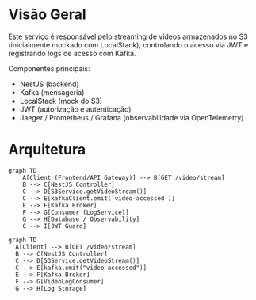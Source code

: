# Visão Geral

Este serviço é responsável pelo streaming de vídeos armazenados no S3 (inicialmente mockado com LocalStack),
controlando o acesso via JWT e registrando logs de acesso com Kafka.

Componentes principais:

- NestJS (backend)
- Kafka (mensageria)
- LocalStack (mock do S3)
- JWT (autorização e autenticação)
- Jaeger / Prometheus / Grafana (observabilidade via OpenTelemetry)

# Arquitetura

```mermaid
graph TD
    A[Client (Frontend/API Gateway)] --> B[GET /video/stream]
    B --> C[NestJS Controller]
    C --> D[S3Service.getVideoStream()]
    C --> E[kafkaClient.emit('video-accessed')]
    E --> F[Kafka Broker]
    F --> G[Consumer (LogService)]
    G --> H[Database / Observability]
    C --> I[JWT Guard]
```

```mermaid
graph TD
  A[Client] --> B[GET /video/stream]
  B --> C[NestJS Controller]
  C --> D[S3Service.getVideoStream()]
  C --> E[kafka.emit("video-accessed")]
  E --> F[Kafka Broker]
  F --> G[VideoLogConsumer]
  G --> H[Log Storage]
```
